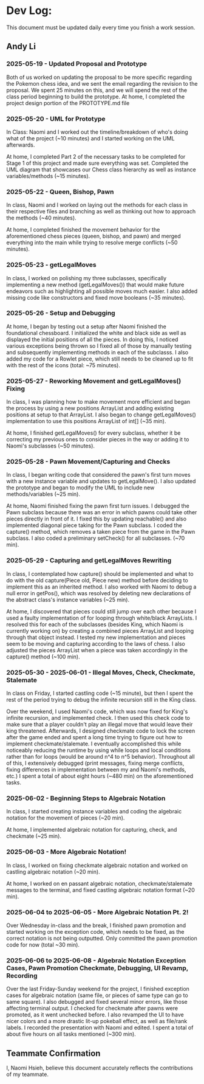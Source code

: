 # Dev Log:

This document must be updated daily every time you finish a work session.

## Andy Li 

### 2025-05-19 - Updated Proposal and Prototype
Both of us worked on updating the proposal to be more specific regarding the Pokemon chess idea, and we sent the email regarding the revision to the proposal. We spent 25 minutes on this, and we will spend the rest of the class period beginning to build the prototype. At home, I completed the project design portion of the PROTOTYPE.md file

### 2025-05-20 - UML for Prototype
In Class: Naomi and I worked out the timeline/breakdown of who's doing what of the project (~10 minutes) and I started working on the UML afterwards.

At home, I completed Part 2 of the necessary tasks to be completed for Stage 1 of this project and made sure everything was set. Completed the UML diagram that showcases our Chess class hierarchy as well as instance variables/methods (~15 minutes).

### 2025-05-22 - Queen, Bishop, Pawn
In class, Naomi and I worked on laying out the methods for each class in their respective files and branching as well as thinking out how to approach the methods (~40 minutes).

At home, I completed finished the movement behavior for the aforementioned chess pieces (queen, bishop, and pawn) and merged everything into the main while trying to resolve merge conflicts (~50 minutes).

### 2025-05-23 - getLegalMoves
In class, I worked on polishing my three subclasses, specifically implementing a new method (getLegalMoves()) that would make future endeavors such as highlighting all possible moves much easier. I also added missing code like constructors and fixed move booleans (~35 minutes).

### 2025-05-26 - Setup and Debugging
At home, I began by testing out a setup after Naomi finished the foundational chessboard. I initialized the white and black side as well as displayed the initial positions of all the pieces. In doing this, I noticed various exceptions being thrown so I fixed all of those by manually testing and subsequently implementing methods in each of the subclasss. I also added my code for a Rowlet piece, which still needs to be cleaned up to fit with the rest of the icons (total: ~75 minutes).

### 2025-05-27 - Reworking Movement and getLegalMoves() Fixing
In class, I was planning how to make movement more efficient and began the process by using a new positions ArrayList and adding existing positions at setup to that ArrayList. I also began to change getLegalMoves() implementation to use this positions ArrayList of int[] (~35 min).

At home, I finished getLegalMoves() for every subclass, whether it be correcting my previous ones to consider pieces in the way or adding it to Naomi's subclasses (~50 minutes).

### 2025-05-28 - Pawn Movement/Capturing and Checks
In class, I began writing code that considered the pawn's first turn moves with a new instance variable and updates to getLegalMove(). I also updated the prototype and began to modify the UML to include new methods/variables (~25 min).

At home, Naomi finished fixing the pawn first turn issues. I debugged the Pawn subclass because there was an error in which pawns could take other pieces directly in front of it. I fixed this by updating reachable() and also implemented diagonal piece taking for the Pawn subclass. I coded the capture() method, which removes a taken piece from the game in the Pawn subclass. I also coded a preliminary setCheck() for all subclasses. (~70 min).

### 2025-05-29 - Capturing and getLegalMoves Rewriting
In class, I contemplated how capture() should be implemented and what to do with the old capture(Piece old, Piece new) method before deciding to implement this as an inherited method. I also worked with Naomi to debug a null error in getPos(), which was resolved by deleting new declarations of the abstract class's instance variables (~25 min).

At home, I discovered that pieces could still jump over each other because I used a faulty implementation of for looping through white/black ArrayLists. I resolved this for each of the subclasses (besides King, which Naomi is currently working on) by creating a combined pieces ArrayList and looping through that object instead. I tested my new implementation and pieces seem to be moving and capturing according to the laws of chess. I also adjusted the pieces ArrayList when a piece was taken accordingly in the capture() method (~100 min).

### 2025-05-30 - 2025-06-01 - Illegal Moves, Check, Checkmate, Stalemate
In class on Friday, I started castling code (~15 minute), but then I spent the rest of the period trying to debug the infinite recursion still in the King class.

Over the weekend, I used Naomi's code, which was now fixed for King's infinite recursion, and implemented check. I then used this check code to make sure that a player couldn't play an illegal move that would leave their king threatened. Afterwards, I designed checkmate code to lock the screen after the game ended and spent a long time trying to figure out how to implement checkmate/stalemate. I eventually accomplished this while noticeably reducing the runtime by using while loops and local conditions rather than for loops (would be around n^4 to n^5 behavior). Throughout all of this, I extensively debugged (print messages, fixing merge conflicts, fixing differences in implementation between my and Naomi's methods, etc.) I spent a total of about eight hours (~480 min) on the aforementioned tasks.

### 2025-06-02 - Beginning Steps to Algebraic Notation
In class, I started creating instance variables and coding the algebraic notation for the movement of pieces (~20 min).

At home, I implemented algebraic notation for capturing, check, and checkmate (~25 min).

### 2025-06-03 - More Algebraic Notation!
In class, I worked on fixing checkmate algebraic notation and worked on castling algebraic notation (~20 min).

At home, I worked on en passant algebraic notation, checkmate/stalemate messages to the terminal, and fixed castling algebraic notation format (~20 min).

### 2025-06-04 to 2025-06-05 - More Algebraic Notation Pt. 2!
Over Wednesday in-class and the break, I finished pawn promotion and started working on the exception code, which needs to be fixed, as the correct notation is not being outputted. Only committed the pawn promotion code for now (total ~30 min).

### 2025-06-06 to 2025-06-08 - Algebraic Notation Exception Cases, Pawn Promotion Checkmate, Debugging, UI Revamp, Recording
Over the last Friday-Sunday weekend for the project, I finished exception cases for algebraic notation (same file, or pieces of same type can go to same square). I also debugged and fixed several minor errors, like those affecting terminal output. I checked for checkmate after pawns were promoted, as it went unchecked before. I also revamped the UI to have nicer colors and a more drastic lit-up pokeball effect, as well as file/rank labels. I recorded the presentation with Naomi and edited. I spent a total of about five hours on all tasks mentioned (~300 min).

## Teammate Confirmation
I, Naomi Hsieh, believe this document accurately reflects the contributions of my teammate.
